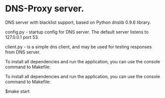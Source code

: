 # DNS-Proxy server.

DNS server with blacklist support, based on Python dnslib 0.9.6 library.

config.py - startup config for DNS server. The default server listens to 127.0.0.1 port 53.

client.py - is a simple dns client, and may be used for testing responses from DNS server.

To install all dependencies and run the application, you can use the console command to Makefile:

To install all dependencies and run the application, you can use the console command to Makefile:

$make start
